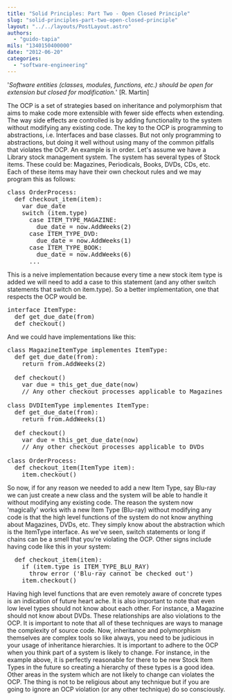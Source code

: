 ```yaml
---
title: "Solid Principles: Part Two - Open Closed Principle"
slug: "solid-principles-part-two-open-closed-principle"
layout: "../../layouts/PostLayout.astro"
authors: 
  - "guido-tapia"
mils: "1340150400000"
date: "2012-06-20"
categories: 
  - "software-engineering"
---
```


'_Software entities (classes, modules, functions, etc.) should be open for extension but closed for modification._' \[R. Martin\]

The OCP is a set of strategies based on inheritance and polymorphism that aims to make code more extensible with fewer side effects when extending. The way side effects are controlled is by adding functionality to the system without modifying any existing code. The key to the OCP is programming to abstractions, i.e. Interfaces and base classes. But not only programming to abstractions, but doing it well without using many of the common pitfalls that violates the OCP. An example is in order. Let's assume we have a Library stock management system. The system has several types of Stock items. These could be: Magazines, Periodicals, Books, DVDs, CDs, etc. Each of these items may have their own checkout rules and we may program this as follows:

<pre>class OrderProcess:
  def checkout_item(item):
    var due_date
    switch (item.type)
      case ITEM_TYPE_MAGAZINE:
        due_date = now.AddWeeks(2)
      case ITEM_TYPE_DVD:
        due_date = now.AddWeeks(1)
      case ITEM_TYPE_BOOK:
        due_date = now.AddWeeks(6)
      ...</pre>

This is a neive implementation because every time a new stock item type is added we will need to add a case to this statement (and any other switch statements that switch on item.type). So a better implementation, one that respects the OCP would be.

<pre>interface ItemType:
  def get_due_date(from)
  def checkout()</pre>

And we could have implementations like this:

<pre>class MagazineItemType implementes ItemType:
  def get_due_date(from):
    return from.AddWeeks(2)
<div></div>
  def checkout()
    var due = this_get_due_date(now)
    // Any other checkout processes applicable to Magazines
<div></div>
class DVDItemType implementes ItemType:
  def get_due_date(from):
    return from.AddWeeks(1)
<div></div>
  def checkout()
    var due = this_get_due_date(now)
    // Any other checkout processes applicable to DVDs
<div></div>
class OrderProcess:
  def checkout_item(ItemType item):
    item.checkout()</pre>

So now, if for any reason we needed to add a new Item Type, say Blu-ray we can just create a new class and the system will be able to handle it without modifying any existing code. The reason the system now 'magically' works with a new Item Type (Blu-ray) without modifying any code is that the high level functions of the system do not know anything about Magazines, DVDs, etc. They simply know about the abstraction which is the ItemType interface. As we've seen, switch statements or long if chains can be a smell that you're violating the OCP. Other signs include having code like this in your system:

<pre>  def checkout_item(item):
    if (item.type is ITEM_TYPE_BLU_RAY) 
      throw error ('Blu-ray cannot be checked out')
    item.checkout()</pre>

Having high level functions that are even remotely aware of concrete types is an indication of future heart ache. It is also important to note that even low level types should not know about each other. For instance, a Magazine should not know about DVDs. These relationships are also violations to the OCP. It is important to note that all of these techniques are ways to manage the complexity of source code. Now, inheritance and polymorphism themselves are complex tools so like always, you need to be judicious in your usage of inheritance hierarchies. It is important to adhere to the OCP when you think part of a system is likely to change. For instance, in the example above, it is perfectly reasonable for there to be new Stock Item Types in the future so creating a hierarchy of these types is a good idea. Other areas in the system which are not likely to change can violates the OCP. The thing is not to be religious about any technique but if you are going to ignore an OCP violation (or any other technique) do so consciously.
